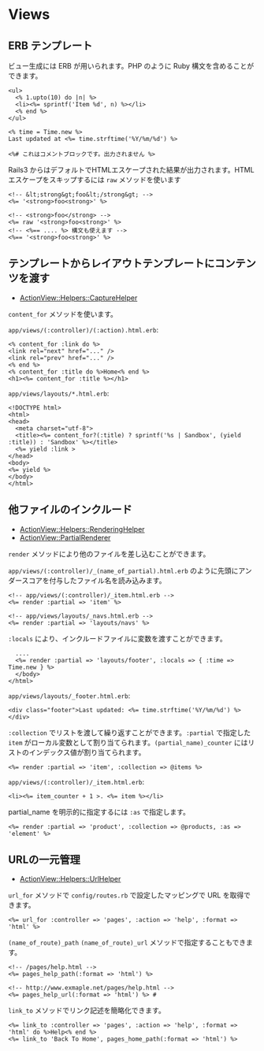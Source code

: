 # Views

## ERB テンプレート

ビュー生成には ERB が用いられます。PHP のように Ruby 構文を含めることができます。

    <ul>
      <% 1.upto(10) do |n| %>
      <li><%= sprintf('Item %d', n) %></li>
      <% end %>
    </ul>

    <% time = Time.new %>
    Last updated at <%= time.strftime('%Y/%m/%d') %>

    <%# これはコメントブロックです。出力されません %>

Rails3 からはデフォルトでHTMLエスケープされた結果が出力されます。HTMLエスケープをスキップするには `raw` メソッドを使います

    <!-- &lt;strong&gt;foo&lt;/strong&gt; -->
    <%= '<strong>foo<strong>' %>

    <!-- <strong>foo</strong> -->
    <%= raw '<strong>foo<strong>' %>
    <!-- <%== .... %> 構文も使えます -->
    <%== '<strong>foo<strong>' %>


## テンプレートからレイアウトテンプレートにコンテンツを渡す

* [ActionView::Helpers::CaptureHelper](http://api.rubyonrails.org/classes/ActionView/Helpers/CaptureHelper.html)

`content_for` メソッドを使います。

`app/views/(:controller)/(:action).html.erb`:

    <% content_for :link do %>
    <link rel="next" href="..." />
    <link rel="prev" href="..." />
    <% end %>
    <% content_for :title do %>Home<% end %>
    <h1><%= content_for :title %></h1>

`app/views/layouts/*.html.erb`:

    <!DOCTYPE html>
    <html>
    <head>
      <meta charset="utf-8">
      <title><%= content_for?(:title) ? sprintf('%s | Sandbox', (yield :title)) : 'Sandbox' %></title>
      <%= yield :link >
    </head>
    <body>
    <%= yield %>
    </body>
    </html>

## 他ファイルのインクルード

* [ActionView::Helpers::RenderingHelper](http://api.rubyonrails.org/classes/ActionView/Helpers/RenderingHelper.html)
* [ActionView::PartialRenderer](http://api.rubyonrails.org/classes/ActionView/PartialRenderer.html)

`render` メソッドにより他のファイルを差し込むことができます。

`app/views/(:controller)/_(name_of_partial).html.erb` のように先頭にアンダースコアを付与したファイル名を読み込みます。

    <!-- app/views/(:controller)/_item.html.erb -->
    <%= render :partial => 'item' %>

    <!-- app/views/layouts/_navs.html.erb -->
    <%= render :partial => 'layouts/navs' %>

`:locals` により、インクルードファイルに変数を渡すことができます。

      ....
      <%= render :partial => 'layouts/footer', :locals => { :time => Time.new } %>
      </body>
    </html>

`app/views/layouts/_footer.html.erb`:

    <div class="footer">Last updated: <%= time.strftime('%Y/%m/%d') %></div>

`:collection` でリストを渡して繰り返すことができます。`:partial` で指定した `item` がローカル変数として割り当てられます。`(partial_name)_counter` にはリストのインデックス値が割り当てられます。

    <%= render :partial => 'item', :collection => @items %>

`app/views/(:controller)/_item.html.erb`:

    <li><%= item_counter + 1 >. <%= item %></li>

partial_name を明示的に指定するには `:as` で指定します。

    <%= render :partial => 'product', :collection => @products, :as => 'element' %>


## URLの一元管理

* [ActionView::Helpers::UrlHelper](http://api.rubyonrails.org/classes/ActionView/Helpers/UrlHelper.html)

`url_for` メソッドで `config/routes.rb` で設定したマッピングで URL を取得できます。

    <%= url_for :controller => 'pages', :action => 'help', :format => 'html' %>

`(name_of_route)_path` `(name_of_route)_url` メソッドで指定することもできます。

    <!-- /pages/help.html -->
    <%= pages_help_path(:format => 'html') %>

    <!-- http://www.exmaple.net/pages/help.html -->
    <%= pages_help_url(:format => 'html') %> #

`link_to` メソッドでリンク記述を簡略化できます。

    <%= link_to :controller => 'pages', :action => 'help', :format => 'html' do %>Help<% end %>
    <%= link_to 'Back To Home', pages_home_path(:format => 'html') %>
